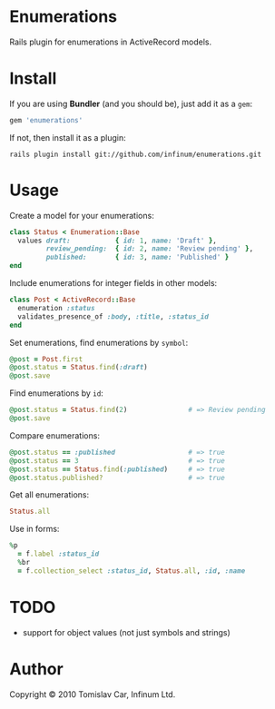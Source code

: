 Enumerations
============

Rails plugin for enumerations in ActiveRecord models.

Install
=======

If you are using **Bundler** (and you should be), just add it as a `gem`:

```ruby
gem 'enumerations'
```

If not, then install it as a plugin:

    rails plugin install git://github.com/infinum/enumerations.git

Usage
=====

Create a model for your enumerations:

```ruby
class Status < Enumeration::Base
  values draft:           { id: 1, name: 'Draft' },
         review_pending:  { id: 2, name: 'Review pending' },
         published:       { id: 3, name: 'Published' }
end
```

Include enumerations for integer fields in other models:

```ruby
class Post < ActiveRecord::Base
  enumeration :status
  validates_presence_of :body, :title, :status_id
end
```

Set enumerations, find enumerations by `symbol`:

```ruby
@post = Post.first
@post.status = Status.find(:draft)
@post.save
```

Find enumerations by `id`:

```ruby
@post.status = Status.find(2)               # => Review pending
@post.save
```

Compare enumerations:

```ruby
@post.status == :published                  # => true
@post.status == 3                           # => true
@post.status == Status.find(:published)     # => true
@post.status.published?                     # => true
```

Get all enumerations:

```ruby
Status.all
```

Use in forms:

```ruby
%p
  = f.label :status_id
  %br
  = f.collection_select :status_id, Status.all, :id, :name
```

TODO
====

* support for object values (not just symbols and strings)

Author
======

Copyright © 2010 Tomislav Car, Infinum Ltd.
